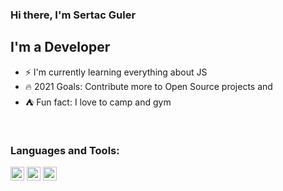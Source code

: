 ### Hi there, I'm Sertac Guler

## I'm a Developer
- :zap: I'm currently learning everything about JS
- :fire: 2021 Goals: Contribute more to Open Source projects and 
- :tent: Fun fact: I love to camp and gym

<br/>

### Languages and Tools:

<img  width="22" src="https://seeklogo.com/images/J/javascript-js-logo-2949701702-seeklogo.com.png"/>

<img  width="22" src="https://seeklogo.com/images/R/react-logo-7B3CE81517-seeklogo.com.png"/>

<img  width="22" src="hhtps://seeklogo.com/images/A/angular-logo-B76B1CDE98-seeklogo.com.png"/>
